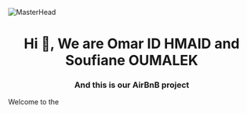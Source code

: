 ![MasterHead](https://cloudfront-eu-central-1.images.arcpublishing.com/le360/CCUVXYGTZBGBJDYZ47UIENUC54.jpg)
<h1 align="center">Hi 👋, We are Omar ID HMAID and Soufiane OUMALEK</h1>
<h3 align="center">And this is our AirBnB project</h3>
Welcome to the 

